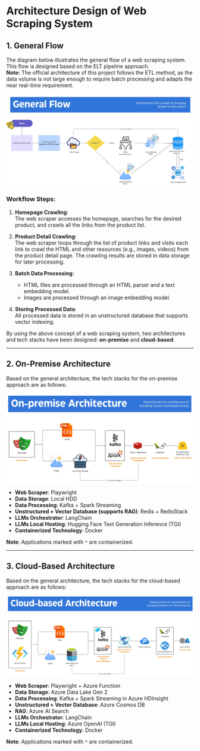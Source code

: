 # Architecture Design of Web Scraping System

## 1. General Flow

The diagram below illustrates the general flow of a web scraping system. This flow is designed based on the ELT pipeline approach.  
**Note:** The official architecture of this project follows the ETL method, as the data volume is not large enough to require batch processing and adapts the near real-time requirement.

![General flow of web scraping architecture](images/general-flow.png)

### Workflow Steps:
1. **Homepage Crawling**:  
   The web scraper accesses the homepage, searches for the desired product, and crawls all the links from the product list.

2. **Product Detail Crawling**:  
   The web scraper loops through the list of product links and visits each link to crawl the HTML and other resources (e.g., images, videos) from the product detail page. The crawling results are stored in data storage for later processing.

3. **Batch Data Processing**:  
   - HTML files are processed through an HTML parser and a text embedding model.  
   - Images are processed through an image embedding model.

4. **Storing Processed Data**:  
   All processed data is stored in an unstructured database that supports vector indexing.

By using the above concept of a web scraping system, two architectures and tech stacks have been designed: **on-premise** and **cloud-based**.

---

## 2. On-Premise Architecture

Based on the general architecture, the tech stacks for the on-premise approach are as follows:

![On-Premise architecture diagram](images/on-premise.png)

- **Web Scraper**: Playwright  
- **Data Storage**: Local HDD  
- **Data Processing**: Kafka + Spark Streaming  
- **Unstructured + Vector Database (supports RAG)**: Redis + RedisStack  
- **LLMs Orchestrator**: LangChain  
- **LLMs Local Hosting**: Hugging Face Text Generation Inference (TGI)  
- **Containerized Technology**: Docker  

**Note**: Applications marked with `*` are containerized.

---

## 3. Cloud-Based Architecture

Based on the general architecture, the tech stacks for the cloud-based approach are as follows:

![Cloud-Based architecture diagram](images/cloud-based.png)

- **Web Scraper**: Playwright + Azure Function  
- **Data Storage**: Azure Data Lake Gen 2  
- **Data Processing**: Kafka + Spark Streaming in Azure HDInsight  
- **Unstructured + Vector Database**: Azure Cosmos DB  
- **RAG**: Azure AI Search  
- **LLMs Orchestrator**: LangChain  
- **LLMs Local Hosting**: Azure OpenAI (TGI)  
- **Containerized Technology**: Docker  

**Note**: Applications marked with `*` are containerized.

